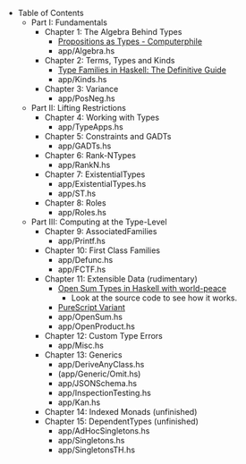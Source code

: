 
- Table of Contents
  - Part I: Fundamentals
    - Chapter 1: The Algebra Behind Types
      - [Propositions as Types - Computerphile](https://www.youtube.com/watch?v=SknxggwRPzU)
      - app/Algebra.hs
    - Chapter 2: Terms, Types and Kinds
      - [Type Families in Haskell: The Definitive Guide](https://serokell.io/blog/type-families-haskell)
      - app/Kinds.hs
    - Chapter 3: Variance
      - app/PosNeg.hs
  - Part II: Lifting Restrictions
    - Chapter 4: Working with Types
      - app/TypeApps.hs
    - Chapter 5: Constraints and GADTs
      - app/GADTs.hs
    - Chapter 6: Rank-NTypes
      - app/RankN.hs
    - Chapter 7: ExistentialTypes
      - app/ExistentialTypes.hs
      - app/ST.hs
    - Chapter 8: Roles
      - app/Roles.hs
  - Part III: Computing at the Type-Level
    - Chapter 9: AssociatedFamilies
      - app/Printf.hs
    - Chapter 10: First Class Families
      - app/Defunc.hs
      - app/FCTF.hs
    - Chapter 11: Extensible Data (rudimentary)
      - [Open Sum Types in Haskell with world-peace](https://functor.tokyo/blog/2019-07-11-announcing-world-peace)
        - Look at the source code to see how it works.
      - [PureScript Variant](https://pursuit.purescript.org/packages/purescript-variant/)
      - app/OpenSum.hs
      - app/OpenProduct.hs
    - Chapter 12: Custom Type Errors
      - app/Misc.hs
    - Chapter 13: Generics
      - app/DeriveAnyClass.hs
      - (app/Generic/Omit.hs)
      - app/JSONSchema.hs
      - app/InspectionTesting.hs
      - app/Kan.hs
    - Chapter 14: Indexed Monads (unfinished)
    - Chapter 15: DependentTypes (unfinished)
      - app/AdHocSingletons.hs
      - app/Singletons.hs
      - app/SingletonsTH.hs
